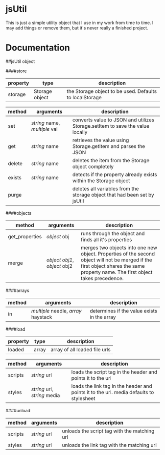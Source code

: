 # jsUtil

This is just a simple utility object that I use in my work from time to time. I may add things or remove them, but it's never really a finished project. 


# Documentation
##jsUtil object

####store

| property |type| description |
| --- | --- | --- |
| storage |Storage object| the Storage object to be used. Defaults to localStorage |

| method | arguments | description |
| --- | --- | --- |
| set | *string* name, *multiple* val| converts value to JSON and utilizes Storage.setItem to save the value locally  |
| get | *string* name | retrieves the value using Storage.getItem and parses the JSON |
| delete | *string* name | deletes the item from the Storage object completely |
| exists | *string* name | detects if the property already exists within the Storage object |
| purge |  | deletes all variables from the storage object that had been set by jsUtil |

####objects

| method | arguments | description |
| --- | --- | --- |
| get_properties | *object* obj| runs through the object and finds all it's properties |
| merge | *object obj1*, *object* obj2 | merges two objects into one new object. Properties of the second object will not be merged if the first object shares the same property name. The first object takes precedence.|

####arrays

| method | arguments | description |
| --- | --- | --- |
| in | *multiple* needle, *array* haystack | determines if the value exists in the array |

####load

| property |type| description |
| --- | --- | --- |
| loaded | array | array of all loaded file urls |

| method | arguments | description |
| --- | --- | --- |
| scripts | *string* url| loads the script tag in the header and points it to the url  |
| styles | *string* url, *string* media | loads the link tag in the header and points it to the url. media defaults to stylesheet |

####unload

| method | arguments | description |
| --- | --- | --- |
| scripts | *string* url| unloads the script tag with the matching url  |
| styles | *string* url | unloads the link tag with the matching url |
